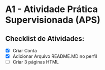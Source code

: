 # A1 - Atividade Prática Supervisionada (APS)

## Checklist de Atividades:

- [x] Criar Conta
- [x] Adicionar Arquivo README.MD no perfil
- [ ] Criar 3 páginas HTML
